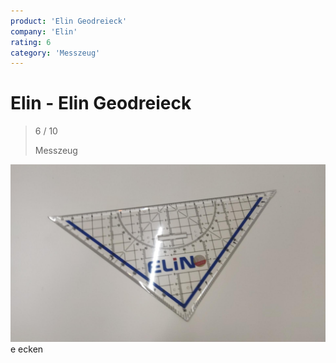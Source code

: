 ```yaml
---
product: 'Elin Geodreieck'
company: 'Elin'
rating: 6
category: 'Messzeug'
---
```


# Elin - Elin Geodreieck
>
> 6 / 10
>
> Messzeug

![Elin Geodreieck](./assets/elin-elin-geodreieck-70e67d73-7ce2-489a-aa1b-fb0ff784af1e.jpg)
e ecken
